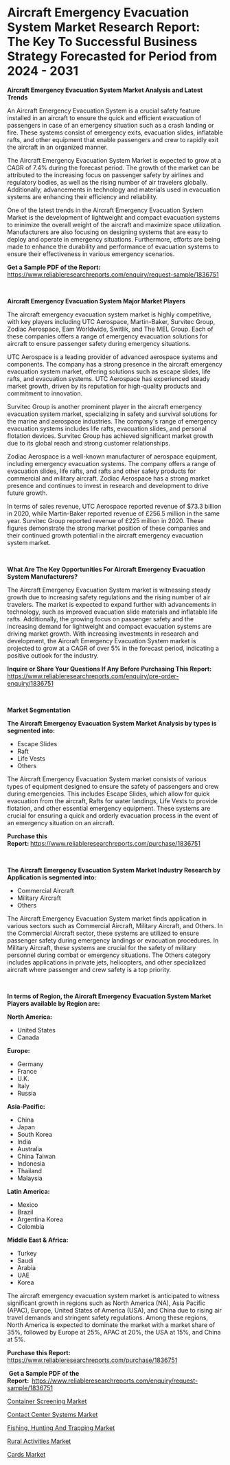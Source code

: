 <p><h1>Aircraft Emergency Evacuation System Market Research Report: The Key To Successful Business Strategy Forecasted for Period from 2024 - 2031</h1></p><p><strong>Aircraft Emergency Evacuation System Market Analysis and Latest Trends</strong></p>
<p><p>An Aircraft Emergency Evacuation System is a crucial safety feature installed in an aircraft to ensure the quick and efficient evacuation of passengers in case of an emergency situation such as a crash landing or fire. These systems consist of emergency exits, evacuation slides, inflatable rafts, and other equipment that enable passengers and crew to rapidly exit the aircraft in an organized manner.</p><p>The Aircraft Emergency Evacuation System Market is expected to grow at a CAGR of 7.4% during the forecast period. The growth of the market can be attributed to the increasing focus on passenger safety by airlines and regulatory bodies, as well as the rising number of air travelers globally. Additionally, advancements in technology and materials used in evacuation systems are enhancing their efficiency and reliability.</p><p>One of the latest trends in the Aircraft Emergency Evacuation System Market is the development of lightweight and compact evacuation systems to minimize the overall weight of the aircraft and maximize space utilization. Manufacturers are also focusing on designing systems that are easy to deploy and operate in emergency situations. Furthermore, efforts are being made to enhance the durability and performance of evacuation systems to ensure their effectiveness in various emergency scenarios.</p></p>
<p><strong>Get a Sample PDF of the Report:&nbsp;</strong> <a href="https://www.reliableresearchreports.com/enquiry/request-sample/1836751">https://www.reliableresearchreports.com/enquiry/request-sample/1836751</a></p>
<p>&nbsp;</p>
<p><strong>Aircraft Emergency Evacuation System Major Market Players</strong></p>
<p><p>The aircraft emergency evacuation system market is highly competitive, with key players including UTC Aerospace, Martin-Baker, Survitec Group, Zodiac Aerospace, Eam Worldwide, Switlik, and The MEL Group. Each of these companies offers a range of emergency evacuation solutions for aircraft to ensure passenger safety during emergency situations.</p><p>UTC Aerospace is a leading provider of advanced aerospace systems and components. The company has a strong presence in the aircraft emergency evacuation system market, offering solutions such as escape slides, life rafts, and evacuation systems. UTC Aerospace has experienced steady market growth, driven by its reputation for high-quality products and commitment to innovation.</p><p>Survitec Group is another prominent player in the aircraft emergency evacuation system market, specializing in safety and survival solutions for the marine and aerospace industries. The company's range of emergency evacuation systems includes life rafts, evacuation slides, and personal flotation devices. Survitec Group has achieved significant market growth due to its global reach and strong customer relationships.</p><p>Zodiac Aerospace is a well-known manufacturer of aerospace equipment, including emergency evacuation systems. The company offers a range of evacuation slides, life rafts, and rafts and other safety products for commercial and military aircraft. Zodiac Aerospace has a strong market presence and continues to invest in research and development to drive future growth.</p><p>In terms of sales revenue, UTC Aerospace reported revenue of $73.3 billion in 2020, while Martin-Baker reported revenue of £256.5 million in the same year. Survitec Group reported revenue of £225 million in 2020. These figures demonstrate the strong market position of these companies and their continued growth potential in the aircraft emergency evacuation system market.</p></p>
<p>&nbsp;</p>
<p><strong>What Are The Key Opportunities For Aircraft Emergency Evacuation System Manufacturers?</strong></p>
<p><p>The Aircraft Emergency Evacuation System market is witnessing steady growth due to increasing safety regulations and the rising number of air travelers. The market is expected to expand further with advancements in technology, such as improved evacuation slide materials and inflatable life rafts. Additionally, the growing focus on passenger safety and the increasing demand for lightweight and compact evacuation systems are driving market growth. With increasing investments in research and development, the Aircraft Emergency Evacuation System market is projected to grow at a CAGR of over 5% in the forecast period, indicating a positive outlook for the industry.</p></p>
<p><strong>Inquire or Share Your Questions If Any Before Purchasing This Report:</strong> <a href="https://www.reliableresearchreports.com/enquiry/pre-order-enquiry/1836751">https://www.reliableresearchreports.com/enquiry/pre-order-enquiry/1836751</a></p>
<p>&nbsp;</p>
<p><strong>Market Segmentation</strong></p>
<p><strong>The Aircraft Emergency Evacuation System Market Analysis by types is segmented into:</strong></p>
<p><ul><li>Escape Slides</li><li>Raft</li><li>Life Vests</li><li>Others</li></ul></p>
<p><p>The Aircraft Emergency Evacuation System market consists of various types of equipment designed to ensure the safety of passengers and crew during emergencies. This includes Escape Slides, which allow for quick evacuation from the aircraft, Rafts for water landings, Life Vests to provide flotation, and other essential emergency equipment. These systems are crucial for ensuring a quick and orderly evacuation process in the event of an emergency situation on an aircraft.</p></p>
<p><strong>Purchase this Report:&nbsp;</strong><a href="https://www.reliableresearchreports.com/purchase/1836751">https://www.reliableresearchreports.com/purchase/1836751</a></p>
<p>&nbsp;</p>
<p><strong>The Aircraft Emergency Evacuation System Market Industry Research by Application is segmented into:</strong></p>
<p><ul><li>Commercial Aircraft</li><li>Military Aircraft</li><li>Others</li></ul></p>
<p><p>The Aircraft Emergency Evacuation System market finds application in various sectors such as Commercial Aircraft, Military Aircraft, and Others. In the Commercial Aircraft sector, these systems are utilized to ensure passenger safety during emergency landings or evacuation procedures. In Military Aircraft, these systems are crucial for the safety of military personnel during combat or emergency situations. The Others category includes applications in private jets, helicopters, and other specialized aircraft where passenger and crew safety is a top priority.</p></p>
<p>&nbsp;</p>
<p><strong>In terms of Region, the Aircraft Emergency Evacuation System Market Players available by Region are:</strong></p>
<p>
    <p> <strong> North America: </strong>
        <ul>
            <li>United States</li>
            <li>Canada</li>
        </ul>
        </p> 
    <p> <strong> Europe: </strong>
        <ul>
            <li>Germany</li>
            <li>France</li>
            <li>U.K.</li>
            <li>Italy</li>
            <li>Russia</li>
        </ul>
        </p> 
    <p> <strong> Asia-Pacific: </strong>
        <ul>
            <li>China</li>
            <li>Japan</li>
            <li>South Korea</li>
            <li>India</li>
            <li>Australia</li>
            <li>China Taiwan</li>
            <li>Indonesia</li>
            <li>Thailand</li>
            <li>Malaysia</li>
        </ul>
        </p> 
    <p> <strong> Latin America: </strong>
        <ul>
            <li>Mexico</li>
            <li>Brazil</li>
            <li>Argentina Korea</li>
            <li>Colombia</li>
        </ul>
        </p> 
    <p> <strong> Middle East & Africa: </strong>
        <ul>
            <li>Turkey</li>
            <li>Saudi</li>
            <li>Arabia</li>
            <li>UAE</li>
            <li>Korea</li>
        </ul>
    </p>
    </p>
<p><p>The aircraft emergency evacuation system market is anticipated to witness significant growth in regions such as North America (NA), Asia Pacific (APAC), Europe, United States of America (USA), and China due to rising air travel demands and stringent safety regulations. Among these regions, North America is expected to dominate the market with a market share of 35%, followed by Europe at 25%, APAC at 20%, the USA at 15%, and China at 5%.</p></p>
<p><strong>Purchase this Report: </strong><a href="https://www.reliableresearchreports.com/purchase/1836751">https://www.reliableresearchreports.com/purchase/1836751</a></p>
<p>&nbsp;<strong>Get a Sample PDF of the Report:&nbsp;&nbsp;</strong><a href="https://www.reliableresearchreports.com/enquiry/request-sample/1836751">https://www.reliableresearchreports.com/enquiry/request-sample/1836751</a></p>
<p><strong></strong></p>
<p><p><a href="https://medium.com/@kcekkboop72786/container-screening-market-insight-market-trends-growth-forecasted-from-2024-to-2031-df5872898944">Container Screening Market</a></p><p><a href="https://medium.com/@kcekkboop72786/contact-center-systems-market-analysis-its-cagr-market-segmentation-and-global-industry-overview-5d27c7d90f65">Contact Center Systems Market</a></p><p><a href="https://medium.com/@jeremybates83/fishing-hunting-and-trapping-market-trends-forecast-and-competitive-analysis-to-2031-9a67ea9bfe1d">Fishing, Hunting And Trapping Market</a></p><p><a href="https://medium.com/@jeremybates83/rural-activities-market-share-evolution-and-market-growth-trends-2024-2031-b079961727ab">Rural Activities Market</a></p><p><a href="https://medium.com/@jasonmartin866/cards-market-furnishes-information-on-market-share-market-trends-and-market-growth-0c644df39733">Cards Market</a></p></p>